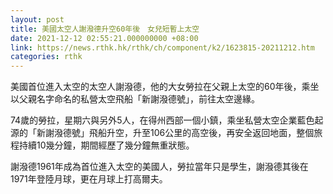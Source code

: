 ```yaml
---
layout: post
title: 美國太空人謝潑德升空60年後　女兒短暫上太空
date: 2021-12-12 02:55:21.000000000 +08:00
link: https://news.rthk.hk/rthk/ch/component/k2/1623815-20211212.htm
categories: rthk
---
```


美國首位進入太空的太空人謝潑德，他的大女勞拉在父親上太空的60年後，乘坐以父親名字命名的私營太空飛船「新謝潑德號」，前往太空邊緣。

74歲的勞拉，星期六與另外5人，在得州西部一個小鎮，乘坐私營太空企業藍色起源的「新謝潑德號」飛船升空，升至106公里的高空後，再安全返回地面，整個旅程持續10幾分鐘，期間經歷了幾分鐘無重狀態。

謝潑德1961年成為首位進入太空的美國人，勞拉當年只是學生，謝潑德其後在1971年登陸月球，更在月球上打高爾夫。
